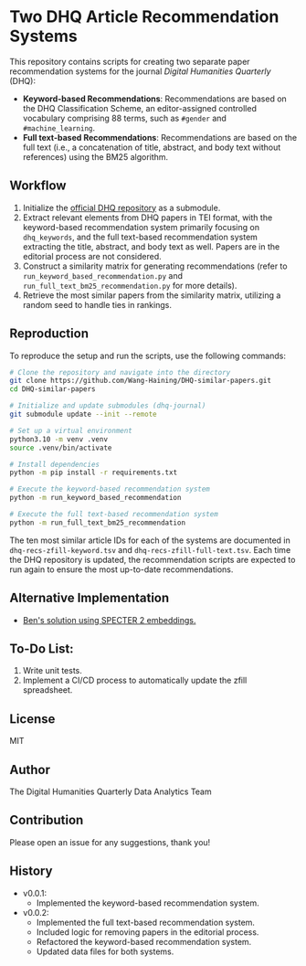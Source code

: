 # Two DHQ Article Recommendation Systems


This repository contains scripts for creating two separate paper recommendation systems for the journal 
*Digital Humanities Quarterly* (DHQ):

- **Keyword-based Recommendations**: Recommendations are based on the DHQ Classification Scheme, an editor-assigned 
controlled vocabulary comprising 88 terms, such as `#gender` and `#machine_learning`.
- **Full text-based Recommendations**: Recommendations are based on the full text (i.e., a concatenation of title, 
abstract, and body text without references) using the BM25 algorithm.


## Workflow
1. Initialize the [official DHQ repository](https://github.com/Digital-Humanities-Quarterly/dhq-journal) as a submodule.
2. Extract relevant elements from DHQ papers in TEI format, with the keyword-based recommendation system primarily 
focusing on `dhq_keywords`, and the full text-based recommendation system extracting the title, abstract, and body text 
as well. Papers are in the editorial process are not considered.
3. Construct a similarity matrix for generating recommendations (refer to `run_keyword_based_recommendation.py` and 
`run_full_text_bm25_recommendation.py` for more details).
4. Retrieve the most similar papers from the similarity matrix, utilizing a random seed to handle ties in rankings.

## Reproduction

To reproduce the setup and run the scripts, use the following commands:

```bash
# Clone the repository and navigate into the directory
git clone https://github.com/Wang-Haining/DHQ-similar-papers.git
cd DHQ-similar-papers

# Initialize and update submodules (dhq-journal)
git submodule update --init --remote

# Set up a virtual environment
python3.10 -m venv .venv
source .venv/bin/activate

# Install dependencies
python -m pip install -r requirements.txt

# Execute the keyword-based recommendation system
python -m run_keyword_based_recommendation

# Execute the full text-based recommendation system
python -m run_full_text_bm25_recommendation
```

The ten most similar article IDs for each of the systems are documented in `dhq-recs-zfill-keyword.tsv` and 
`dhq-recs-zfill-full-text.tsv`. Each time the DHQ repository is updated, the recommendation scripts are expected to 
run again to ensure the most up-to-date recommendations.

## Alternative Implementation
- [Ben's solution using SPECTER 2 embeddings.](https://github.com/bcglee/DHQ-similar-papers)

## To-Do List:
1. Write unit tests.
2. Implement a CI/CD process to automatically update the zfill spreadsheet.

## License
MIT

## Author
The Digital Humanities Quarterly Data Analytics Team

## Contribution
Please open an issue for any suggestions, thank you!

## History
- v0.0.1: 
  - Implemented the keyword-based recommendation system.
- v0.0.2:
  - Implemented the full text-based recommendation system.
  - Included logic for removing papers in the editorial process.
  - Refactored the keyword-based recommendation system.
  - Updated data files for both systems.
